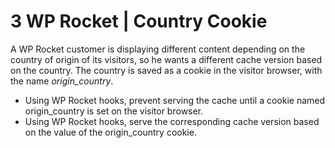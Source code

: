 # 3 WP Rocket | Country Cookie

A WP Rocket customer is displaying different content depending on the country of origin of its visitors, so he wants a different cache version based on the country. The country is saved as a cookie in the visitor browser, with the name *origin_country*.

- Using WP Rocket hooks, prevent serving the cache until a cookie named origin_country is set on the visitor browser.
- Using WP Rocket hooks, serve the corresponding cache version based on the value of the origin_country cookie.
